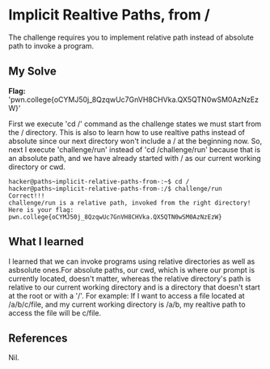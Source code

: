 # Implicit Realtive Paths, from /
The challenge requires you to implement relative path instead of absolute path to invoke a program.

## My Solve
**Flag:**  'pwn.college{oCYMJ50j_8QzqwUc7GnVH8CHVka.QX5QTN0wSM0AzNzEzW}'

First we execute 'cd /' command as the challenge states we must start from the / directory. This is also to learn how to use realtive paths instead of absolute since our next directory won't include a / at the beginning now. So, next I execute 'challenge/run' instead of 'cd /challenge/run' because that is an absolute path, and we have already started with / as our current working directory or cwd.

```
hacker@paths~implicit-relative-paths-from-:~$ cd /
hacker@paths~implicit-relative-paths-from-:/$ challenge/run
Correct!!!
challenge/run is a relative path, invoked from the right directory!
Here is your flag:
pwn.college{oCYMJ50j_8QzqwUc7GnVH8CHVka.QX5QTN0wSM0AzNzEzW}

```

## What I learned
I learned that we can invoke programs using relative directories as well as asbsolute ones.For absolute paths, our cwd, which is where our prompt is currently located, doesn't matter, whereas the relative directory's path is relative to our current working directory and is a directory that doesn't start at the root or with a '/'.
For example: If I want to access a file located at /a/b/c/file, and my current working directory is /a/b, my realtive path to access the file will be c/file.

## References
Nil.
